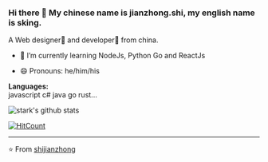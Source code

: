 ### Hi there 👋  My chinese name is jianzhong.shi, my english name is sking.
A Web designer🌈 and developer🎯 from china.

- 🌱 I’m currently learning NodeJs, Python Go and ReactJs

- 😄 Pronouns: he/him/his


**Languages:**  
javascript c# java go rust...

![stark's github stats](https://github-readme-stats.vercel.app/api?username=shijianzhong&show_icons=true&hide=["issues"])

[![HitCount](http://hits.dwyl.com/shijianzhong/shijianzhong.svg)](http://hits.dwyl.com/shijianzhong/shijianzhong)

---
⭐️ From [shijianzhong](https://github.com/shijianzhong)



<!--
**shijianzhong/shijianzhong** is a ✨ _special_ ✨ repository because its `README.md` (this file) appears on your GitHub profile.

Here are some ideas to get you started:

- 🔭 I’m currently working on ...
- 🌱 I’m currently learning ...
- 👯 I’m looking to collaborate on ...
- 🤔 I’m looking for help with ...
- 💬 Ask me about ...
- 📫 How to reach me: ...
- 😄 Pronouns: ...
- ⚡ Fun fact: ...
-->
